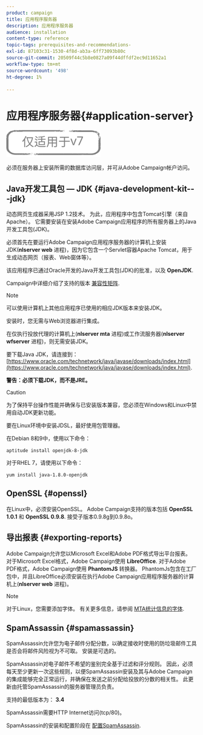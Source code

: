 ```yaml
---
product: campaign
title: 应用程序服务器
description: 应用程序服务器
audience: installation
content-type: reference
topic-tags: prerequisites-and-recommendations-
exl-id: 87103c31-1530-4f8d-ab3a-6ff73093b80c
source-git-commit: 20509f44c5b8e0827a09f44dffdf2ec9d11652a1
workflow-type: tm+mt
source-wordcount: '498'
ht-degree: 1%

---
```


# 应用程序服务器{#application-server}

![](../../assets/v7-only.svg)

必须在服务器上安装所需的数据库访问层，并可从Adobe Campaign帐户访问。

## Java开发工具包 — JDK {#java-development-kit---jdk}

动态网页生成器采用JSP 1.2技术。 为此，应用程序中包含Tomcat引擎（来自Apache）。 它需要安装在安装Adobe Campaign应用程序的所有服务器上的Java开发工具包(JDK)。

必须首先在要运行Adobe Campaign应用程序服务器的计算机上安装JDK(**nlserver web** 进程)，因为它包含一个Servlet容器Apache Tomcat，用于生成动态网页（报表、Web窗体等）。

该应用程序已通过Oracle开发的Java开发工具包(JDK)的批准，以及 **OpenJDK**.

Campaign中详细介绍了支持的版本 [兼容性矩阵](../../rn/using/compatibility-matrix.md).

>[!NOTE]
>
>可以使用计算机上其他应用程序已使用的相应JDK版本来安装JDK。
>  
>安装时，您无需与Web浏览器进行集成。
>
>在仅执行投放代理的计算机上(**nlserver mta** 进程)或工作流服务器(**nlserver wfserver** 进程)，则无需安装JDK。

要下载Java JDK，请连接到： [https://www.oracle.com/technetwork/java/javase/downloads/index.html](https://www.oracle.com/technetwork/java/javase/downloads/index.html).

**警告：必须下载JDK，而不是JRE。**

>[!CAUTION]
>
>为了保持平台操作性能并确保与已安装版本兼容，您必须在Windows和Linux中禁用自动JDK更新功能。

要在Linux环境中安装JDSL，最好使用包管理器。

在Debian 8和9中，使用以下命令：

```
aptitude install openjdk-8-jdk
```

对于RHEL 7，请使用以下命令：

```
yum install java-1.8.0-openjdk
```

## OpenSSL {#openssl}

在Linux中，必须安装OpenSSL。 Adobe Campaign支持的版本包括 **OpenSSL 1.0.1** 和 **OpenSSL 0.9.8**. 接受子版本0.9.8g到0.9.8o。

## 导出报表 {#exporting-reports}

Adobe Campaign允许您以Microsoft Excel和Adobe PDF格式导出平台报表。 对于Microsoft Excel格式，Adobe Campaign使用 **LibreOffice**. 对于Adobe PDF格式，Adobe Campaign使用 **PhantomJS** 转换器。 PhantomJs包含在工厂包中，并且LibreOffice必须安装在执行Adobe Campaign应用程序服务器的计算机上(**nlserver web** 进程)。

>[!NOTE]
>
>对于Linux，您需要添加字体。 有关更多信息，请参阅 [MTA统计信息的字体](../../installation/using/prerequisites-of-campaign-installation-in-linux.md#fonts-for-mta-statistics).

## SpamAssassin {#spamassassin}

SpamAssassin允许您为电子邮件分配分数，以确定接收时使用的防垃圾邮件工具是否会将邮件风险视为不可取。 安装是可选的。

SpamAssassin对电子邮件不希望的鉴别完全基于过滤和评分规则。 因此，必须每天至少更新一次这些规则，以便SpamAssassin安装及其与Adobe Campaign的集成能够完全正常运行，并确保在发送之前分配给投放的分数的相关性。 此更新由托管SpamAssassin的服务器管理员负责。

支持的最低版本为： **3.4**

SpamAssassin需要HTTP Internet访问(tcp/80)。

SpamAssassin的安装和配置阶段在 [配置SpamAssassin](../../installation/using/configuring-spamassassin.md).
